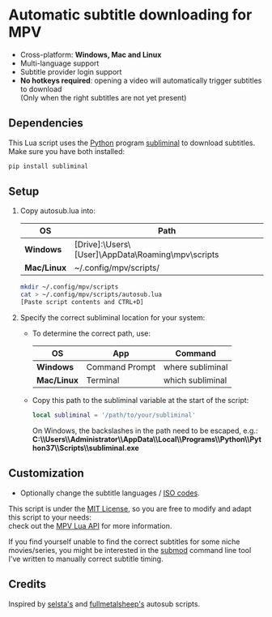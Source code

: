 # Automatic subtitle downloading for MPV
* Cross-platform: **Windows, Mac and Linux**
* Multi-language support
* Subtitle provider login support
* **No hotkeys required**: opening a video will automatically trigger subtitles to download  
  (Only when the right subtitles are not yet present)

## Dependencies
This Lua script uses the [Python](https://www.python.org/downloads/) program
[subliminal](https://github.com/Diaoul/subliminal) to download subtitles.
Make sure you have both installed:  
```bash
pip install subliminal
```

## Setup
1. Copy autosub.lua into:

   |       OS      |                      Path                          |
   |---------------|----------------------------------------------------|
   | **Windows**   | [Drive]:\Users\\[User]\AppData\Roaming\mpv\scripts |
   | **Mac/Linux** | ~/.config/mpv/scripts/                             |

   ```bash
   mkdir ~/.config/mpv/scripts
   cat > ~/.config/mpv/scripts/autosub.lua
   [Paste script contents and CTRL+D]
   ```
2. Specify the correct subliminal location for your system:  
   - To determine the correct path, use:  

     |       OS      |      App       |        Command          |
     |---------------|----------------|-------------------------|
     | **Windows**   | Command Prompt |    where subliminal     |
     | **Mac/Linux** | Terminal       |    which subliminal     |

   - Copy this path to the subliminal variable at the start of the script:
     ```lua
     local subliminal = '/path/to/your/subliminal'
     ```
     On Windows, the backslashes in the path need to be escaped, e.g.:  
     **C:\\\\Users\\\\Administrator\\\\AppData\\\\Local\\\\Programs\\\\Python\\\\Python37\\\\Scripts\\\\subliminal.exe**

## Customization
* Optionally change the subtitle languages / [ISO codes](https://en.wikipedia.org/wiki/List_of_ISO_639-1_codes).


This script is under the [MIT License](./LICENSE-MIT),
so you are free to modify and adapt this script to your needs:  
check out the [MPV Lua API](https://mpv.io/manual/stable/#lua-scripting) for more information.

If you find yourself unable to find the correct subtitles for some niche movies/series,
you might be interested in the [submod](https://github.com/DavidDeprost/submod_rs)
command line tool I've written to manually correct subtitle timing.

## Credits
Inspired by [selsta's](https://gist.github.com/selsta/ce3fb37e775dbd15c698) and
[fullmetalsheep's](https://gist.github.com/fullmetalsheep/28c397b200a7348027d983f31a7eddfa) autosub scripts.
